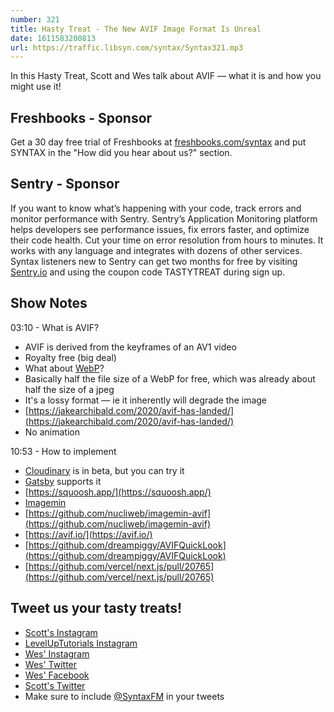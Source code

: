 ```yaml
---
number: 321
title: Hasty Treat - The New AVIF Image Format Is Unreal
date: 1611583200813
url: https://traffic.libsyn.com/syntax/Syntax321.mp3
---
```


In this Hasty Treat, Scott and Wes talk about AVIF — what it is and how you might use it!

## Freshbooks - Sponsor
Get a 30 day free trial of Freshbooks at [freshbooks.com/syntax](https://freshbooks.com/syntax) and put SYNTAX in the "How did you hear about us?" section.

## Sentry - Sponsor

If you want to know what’s happening with your code, track errors and monitor performance with Sentry. Sentry’s Application Monitoring platform helps developers see performance issues, fix errors faster, and optimize their code health. Cut your time on error resolution from hours to minutes. It works with any language and integrates with dozens of other services. Syntax listeners new to Sentry can get two months for free by visiting [Sentry.io](https://sentry.io/) and using the coupon code TASTYTREAT during sign up.

## Show Notes
03:10 - What is AVIF?
* AVIF is derived from the keyframes of an AV1 video
* Royalty free (big deal)
* What about [WebP](https://developers.google.com/speed/webp)?
* Basically half the file size of a WebP for free, which was already about half the size of a jpeg
* It's a lossy format — ie it inherently will degrade the image
* [https://jakearchibald.com/2020/avif-has-landed/](https://jakearchibald.com/2020/avif-has-landed/)
* No animation

10:53 - How to implement
* [Cloudinary](https://cloudinary.com/) is in beta, but you can try it
* [Gatsby](https://www.gatsbyjs.com/) supports it
* [https://squoosh.app/](https://squoosh.app/)
* [Imagemin](https://github.com/imagemin)
* [https://github.com/nucliweb/imagemin-avif](https://github.com/nucliweb/imagemin-avif)
* [https://avif.io/](https://avif.io/)
* [https://github.com/dreampiggy/AVIFQuickLook](https://github.com/dreampiggy/AVIFQuickLook)
* [https://github.com/vercel/next.js/pull/20765](https://github.com/vercel/next.js/pull/20765)

## Tweet us your tasty treats!
* [Scott's Instagram](https://www.instagram.com/stolinski/)
* [LevelUpTutorials Instagram](https://www.instagram.com/LevelUpTutorials/)
* [Wes' Instagram](https://www.instagram.com/wesbos/)
* [Wes' Twitter](https://twitter.com/wesbos)
* [Wes' Facebook](https://www.facebook.com/wesbos.developer)
* [Scott's Twitter](https://twitter.com/stolinski)
* Make sure to include [@SyntaxFM](https://twitter.com/SyntaxFM) in your tweets
